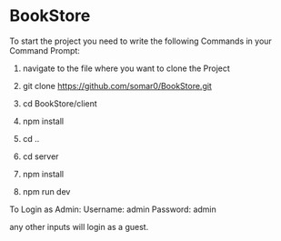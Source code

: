 # BookStore

To start the project you need to write the following Commands in your Command Prompt:

1. navigate to the file where you want to clone the Project 

2. git clone https://github.com/somar0/BookStore.git

3. cd BookStore/client

4. npm install

5. cd ..

6. cd server

7. npm install

8. npm run dev

To Login as Admin:
Username: admin
Password: admin

any other inputs will login as a guest.
